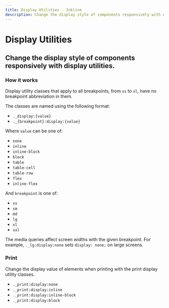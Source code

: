 ```yaml
---
title: Display Utilities - Inkline
description: Change the display style of components responsively with display utilities. 
---
```


<script setup>
import {
    DisplayBlockExample,
    DisplayInlineExample
} from '@inkline/inkline/stories/utilities/display/index.mjs';
import { default as DisplayBlockExampleHTML } from '@inkline/inkline/stories/utilities/display/block.html?raw';
import { default as DisplayInlineExampleHTML } from '@inkline/inkline/stories/utilities/display/inline.html?raw';
</script>

# Display Utilities

## Change the display style of components responsively with display utilities. 

### How it works
Display utility classes that apply to all breakpoints, from `xs` to `xl`, have no breakpoint abbreviation in them. 

The classes are named using the following format:

<div v-pre>

- `._display:{value}`<span/>
- `._{breakpoint}:display:{value}`<span/> 

</div>

Where `value` can be one of:
- `none`
- `inline`
- `inline-block`
- `block`
- `table`
- `table-cell`
- `table-row`
- `flex`
- `inline-flex`

And `breakpoint` is one of:
- `xs`
- `sm`
- `md`
- `lg`
- `xl`
- `xxl`

The media queries affect screen widths with the given breakpoint. For example, `._lg:display:none` sets `display: none;` on large screens.

<example :component="DisplayInlineExample" :html="DisplayInlineExampleHTML"></example>

<example :component="DisplayBlockExample" :html="DisplayBlockExampleHTML"></example>

### Print
Change the display value of elements when printing with the print display utility classes.

- `._print:display:none`
- `._print:display:inline`
- `._print:display:inline-block`
- `._print:display:block`
